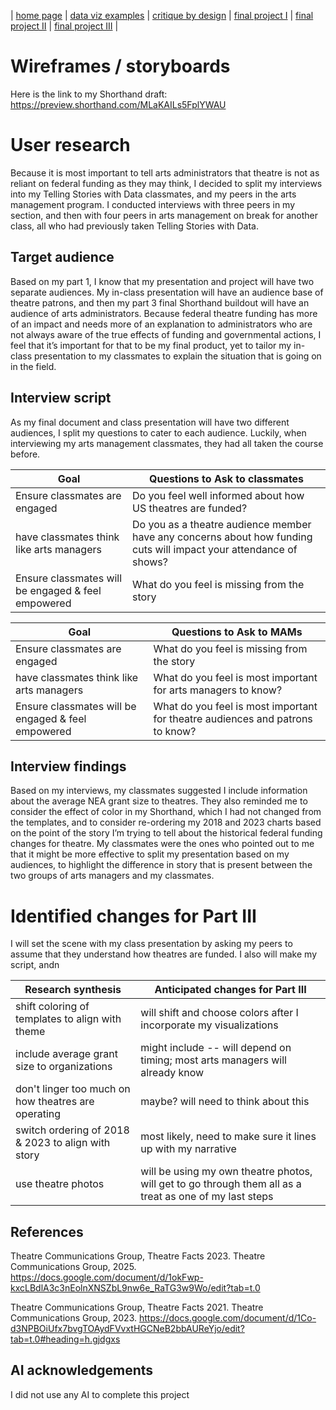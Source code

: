| [home page](https://abigailhartless.github.io/ahartles-tswd-portfolio-templates/) | [data viz examples](dataviz-examples) | [critique by design](critique-by-design) | [final project I](final-project-part-one) | [final project II](final-project-part-two) | [final project III](final-project-part-three) |

# Wireframes / storyboards
Here is the link to my Shorthand draft: https://preview.shorthand.com/MLaKAILs5FplYWAU

# User research 
Because it is most important to tell arts administrators that theatre is not as reliant on federal funding as they may think, I decided to split my interviews into my Telling Stories with Data classmates, and my peers in the arts management program. I conducted interviews with three peers in my section, and then with four peers in arts management on break for another class, all who had previously taken Telling Stories with Data. 

## Target audience
Based on my part 1, I know that my presentation and project will have two separate audiences. My in-class presentation will have an audience base of theatre patrons, and then my part 3 final Shorthand buildout will have an audience of arts administrators. Because federal theatre funding has more of an impact and needs more of an explanation to administrators who are not always aware of the true effects of funding and governmental actions, I feel that it’s important for that to be my final product, yet to tailor my in-class presentation to my classmates to explain the situation that is going on in the field. 

## Interview script
As my final document and class presentation will have two different audiences, I split my questions to cater to each audience. Luckily, when interviewing my arts management classmates, they had all taken the course before. 

| Goal | Questions to Ask to classmates|
|------|------------------|
|  Ensure classmates are engaged   |  Do you feel well informed about how US theatres are funded?                             |
|  have classmates think like arts managers  | Do you as a theatre audience member have any concerns about how funding cuts will impact your attendance of shows?                 |
|  Ensure classmates will be engaged & feel empowered    |   What do you feel is missing from the story |

| Goal | Questions to Ask to MAMs|
|------|------------------|
|  Ensure classmates are engaged                         |  What do you feel is missing from the story                                    |
|  have classmates think like arts managers              |  What do you feel is most important for arts managers to know?                 |
|  Ensure classmates will be engaged & feel empowered    |  What do you feel is most important for theatre audiences and patrons to know? |



## Interview findings

Based on my interviews, my classmates suggested I include information about the average NEA grant size to theatres. They also reminded me to consider the effect of color in my Shorthand, which I had not changed from the templates, and to consider re-ordering my 2018 and 2023 charts based on the point of the story I’m trying to tell about the historical federal funding changes for theatre. My classmates were the ones who pointed out to me that it might be more effective to split my presentation based on my audiences, to highlight the difference in story that is present between the two groups of arts managers and my classmates. 


# Identified changes for Part III
I will set the scene with my class presentation by asking my peers to assume that they understand how theatres are funded. I also will make my script, andn


| Research synthesis                       | Anticipated changes for Part III                                                |
|------------------------------------------|---------------------------------------------------------------------------------|
| shift coloring of templates to align with theme | will shift and choose colors after I incorporate my visualizations
| include average grant size to organizations  | might include -- will depend on timing; most arts managers will already know|
| don't linger too much on how theatres are operating | maybe? will need to think about this  |
|  switch ordering of 2018 & 2023 to align with story |   most likely, need to make sure it lines up with my narrative 
| use theatre photos | will be using my own theatre photos, will get to go through them all as a treat as one of my last steps | 
## References

Theatre Communications Group, Theatre Facts 2023. Theatre Communications Group, 2025. https://docs.google.com/document/d/1okFwp-kxcLBdlA3c3nEolnXNSZbL9nw6e_RaTG3w9Wo/edit?tab=t.0

Theatre Communications Group, Theatre Facts 2021. Theatre Communications Group, 2023. https://docs.google.com/document/d/1Co-d3NPBOiUfx7bvgTOAydFVvxtHGCNeB2bbAUReYjo/edit?tab=t.0#heading=h.gjdgxs


## AI acknowledgements
I did not use any AI to complete this project

